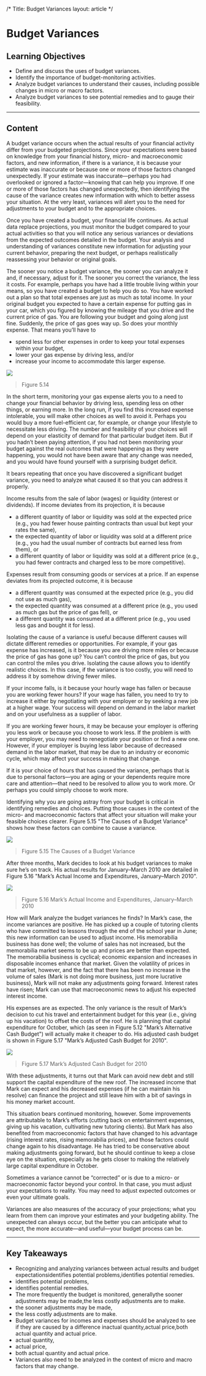 /*
Title: Budget Variances
layout: article
*/

# Budget Variances

## Learning Objectives

- Define and discuss the uses of budget variances.
- Identify the importance of budget-monitoring activities.
- Analyze budget variances to understand their causes, including possible changes in micro or macro factors.
- Analyze budget variances to see potential remedies and to gauge their feasibility.



---

## Content

A budget variance occurs when the actual results of your financial activity differ from your budgeted projections. Since your expectations were based on knowledge from your financial history, micro- and macroeconomic factors, and new information, if there is a variance, it is because your estimate was inaccurate or because one or more of those factors changed unexpectedly. If your estimate was inaccurate—perhaps you had overlooked or ignored a factor—knowing that can help you improve. If one or more of those factors has changed unexpectedly, then identifying the cause of the variance creates new information with which to better assess your situation. At the very least, variances will alert you to the need for adjustments to your budget and to the appropriate choices.

Once you have created a budget, your financial life continues. As actual data replace projections, you must monitor the budget compared to your actual activities so that you will notice any serious variances or deviations from the expected outcomes detailed in the budget. Your analysis and understanding of variances constitute new information for adjusting your current behavior, preparing the next budget, or perhaps realistically reassessing your behavior or original goals.

The sooner you notice a budget variance, the sooner you can analyze it and, if necessary, adjust for it. The sooner you correct the variance, the less it costs. For example, perhaps you have had a little trouble living within your means, so you have created a budget to help you do so. You have worked out a plan so that total expenses are just as much as total income. In your original budget you expected to have a certain expense for putting gas in your car, which you figured by knowing the mileage that you drive and the current price of gas. You are following your budget and going along just fine. Suddenly, the price of gas goes way up. So does your monthly expense. That means you’ll have to

- spend less for other expenses in order to keep your total expenses within your budget,
- lower your gas expense by driving less, and/or
- increase your income to accommodate this larger expense.



![](../media/05ee8290f8f45c58216865367eb948c8.jpg)
> Figure 5.14 


In the short term, monitoring your gas expense alerts you to a need to change your financial behavior by driving less, spending less on other things, or earning more. In the long run, if you find this increased expense intolerable, you will make other choices as well to avoid it. Perhaps you would buy a more fuel-efficient car, for example, or change your lifestyle to necessitate less driving. The number and feasibility of your choices will depend on your elasticity of demand for that particular budget item. But if you hadn’t been paying attention, if you had not been monitoring your budget against the real outcomes that were happening as they were happening, you would not have been aware that any change was needed, and you would have found yourself with a surprising budget deficit.

It bears repeating that once you have discovered a significant budget variance, you need to analyze what caused it so that you can address it properly.

Income results from the sale of labor (wages) or liquidity (interest or dividends). If income deviates from its projection, it is because

- a different quantity of labor or liquidity was sold at the expected price (e.g., you had fewer house painting contracts than usual but kept your rates the same),
- the expected quantity of labor or liquidity was sold at a different price (e.g., you had the usual number of contracts but earned less from them), or
- a different quantity of labor or liquidity was sold at a different price (e.g., you had fewer contracts and charged less to be more competitive).


Expenses result from consuming goods or services at a price. If an expense deviates from its projected outcome, it is because

- a different quantity was consumed at the expected price (e.g., you did not use as much gas),
- the expected quantity was consumed at a different price (e.g., you used as much gas but the price of gas fell), or
- a different quantity was consumed at a different price (e.g., you used less gas and bought it for less).


Isolating the cause of a variance is useful because different causes will dictate different remedies or opportunities. For example, if your gas expense has increased, is it because you are driving more miles or because the price of gas has gone up? You can’t control the price of gas, but you can control the miles you drive. Isolating the cause allows you to identify realistic choices. In this case, if the variance is too costly, you will need to address it by somehow driving fewer miles.

If your income falls, is it because your hourly wage has fallen or because you are working fewer hours? If your wage has fallen, you need to try to increase it either by negotiating with your employer or by seeking a new job at a higher wage. Your success will depend on demand in the labor market and on your usefulness as a supplier of labor.

If you are working fewer hours, it may be because your employer is offering you less work or because you choose to work less. If the problem is with your employer, you may need to renegotiate your position or find a new one. However, if your employer is buying less labor because of decreased demand in the labor market, that may be due to an industry or economic cycle, which may affect your success in making that change.

If it is your choice of hours that has caused the variance, perhaps that is due to personal factors—you are aging or your dependents require more care and attention—that need to be resolved to allow you to work more. Or perhaps you could simply choose to work more.

Identifying why you are going astray from your budget is critical in identifying remedies and choices. Putting those causes in the context of the micro- and macroeconomic factors that affect your situation will make your feasible choices clearer. Figure 5.15 "The Causes of a Budget Variance" shows how these factors can combine to cause a variance.


![](../media/26ece6f7cc99738b152a5132c43f33ce.jpg)
> Figure 5.15 The Causes of a Budget Variance


After three months, Mark decides to look at his budget variances to make sure he’s on track. His actual results for January–March 2010 are detailed in Figure 5.16 "Mark’s Actual Income and Expenditures, January–March 2010".


![](../media/1ae8c0ec0845fdaa8287409781e4d558.jpg)
> Figure 5.16 Mark’s Actual Income and Expenditures, January–March 2010


How will Mark analyze the budget variances he finds? In Mark’s case, the income variances are positive. He has picked up a couple of tutoring clients who have committed to lessons through the end of the school year in June; this new information can be used to adjust income. His memorabilia business has done well; the volume of sales has not increased, but the memorabilia market seems to be up and prices are better than expected. The memorabilia business is cyclical; economic expansion and increases in disposable incomes enhance that market. Given the volatility of prices in that market, however, and the fact that there has been no increase in the volume of sales (Mark is not doing more business, just more lucrative business), Mark will not make any adjustments going forward. Interest rates have risen; Mark can use that macroeconomic news to adjust his expected interest income.

His expenses are as expected. The only variance is the result of Mark’s decision to cut his travel and entertainment budget for this year (i.e., giving up his vacation) to offset the costs of the roof. He is planning that capital expenditure for October, which (as seen in Figure 5.12 "Mark’s Alternative Cash Budget") will actually make it cheaper to do. His adjusted cash budget is shown in Figure 5.17 "Mark’s Adjusted Cash Budget for 2010".


![](../media/2ec06bbc4c3787e328504533f5837944.jpg)
> Figure 5.17 Mark’s Adjusted Cash Budget for 2010


With these adjustments, it turns out that Mark can avoid new debt and still support the capital expenditure of the new roof. The increased income that Mark can expect and his decreased expenses (if he can maintain his resolve) can finance the project and still leave him with a bit of savings in his money market account.

This situation bears continued monitoring, however. Some improvements are attributable to Mark’s efforts (cutting back on entertainment expenses, giving up his vacation, cultivating new tutoring clients). But Mark has also benefited from macroeconomic factors that have changed to his advantage (rising interest rates, rising memorabilia prices), and those factors could change again to his disadvantage. He has tried to be conservative about making adjustments going forward, but he should continue to keep a close eye on the situation, especially as he gets closer to making the relatively large capital expenditure in October.

Sometimes a variance cannot be “corrected” or is due to a micro- or macroeconomic factor beyond your control. In that case, you must adjust your expectations to reality. You may need to adjust expected outcomes or even your ultimate goals.

Variances are also measures of the accuracy of your projections; what you learn from them can improve your estimates and your budgeting ability. The unexpected can always occur, but the better you can anticipate what to expect, the more accurate—and useful—your budget process can be.



---

## Key Takeaways

- Recognizing and analyzing variances between actual results and budget expectationsidentifies potential problems,identifies potential remedies.
- identifies potential problems,
- identifies potential remedies.
- The more frequently the budget is monitored, generallythe sooner adjustments may be made,the less costly adjustments are to make.
- the sooner adjustments may be made,
- the less costly adjustments are to make.
- Budget variances for incomes and expenses should be analyzed to see if they are caused by a difference inactual quantity,actual price,both actual quantity and actual price.
- actual quantity,
- actual price,
- both actual quantity and actual price.
- Variances also need to be analyzed in the context of micro and macro factors that may change.


